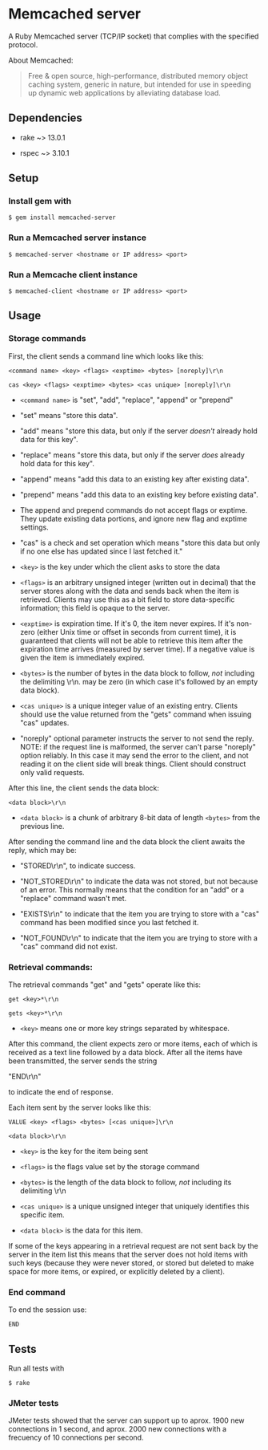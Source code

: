 # Memcached server
A Ruby Memcached server (TCP/IP socket) that complies with the specified protocol.

About Memcached:

> Free & open source, high-performance, distributed memory object caching system, generic in nature, but intended for use in speeding up dynamic web applications by alleviating database load.

## Dependencies
* rake ~> 13.0.1

* rspec ~> 3.10.1

## Setup
### Install gem with 
```
$ gem install memcached-server
```
### Run a Memcached server instance
```
$ memcached-server <hostname or IP address> <port>
```
### Run a Memcache client instance
```
$ memcached-client <hostname or IP address> <port>
```

## Usage
### Storage commands

First, the client sends a command line which looks like this:

```<command name> <key> <flags> <exptime> <bytes> [noreply]\r\n```

```cas <key> <flags> <exptime> <bytes> <cas unique> [noreply]\r\n```


* ```<command name>``` is "set", "add", "replace", "append" or "prepend"

* "set" means "store this data".

* "add" means "store this data, but only if the server *doesn't* already
  hold data for this key".

* "replace" means "store this data, but only if the server *does*
  already hold data for this key".

* "append" means "add this data to an existing key after existing data".

* "prepend" means "add this data to an existing key before existing data".

* The append and prepend commands do not accept flags or exptime.
  They update existing data portions, and ignore new flag and exptime
  settings.

* "cas" is a check and set operation which means "store this data but
  only if no one else has updated since I last fetched it."

* ```<key>``` is the key under which the client asks to store the data

* ```<flags>``` is an arbitrary unsigned integer (written out in
  decimal) that the server stores along with the data and sends back
  when the item is retrieved. Clients may use this as a bit field to
  store data-specific information; this field is opaque to the server.
  
* ```<exptime>``` is expiration time. If it's 0, the item never expires. If it's non-zero  (either Unix time or offset in seconds from
  current time), it is guaranteed that clients will not be able to
  retrieve this item after the expiration time arrives (measured by
  server time). If a negative value is given the item is immediately
  expired.

* ```<bytes>``` is the number of bytes in the data block to follow, *not*
  including the delimiting \r\n. <bytes> may be zero (in which case
  it's followed by an empty data block).

* ```<cas unique>``` is a unique integer value of an existing entry.
  Clients should use the value returned from the "gets" command
  when issuing "cas" updates.

* "noreply" optional parameter instructs the server to not send the
  reply.  NOTE: if the request line is malformed, the server can't
  parse "noreply" option reliably.  In this case it may send the error
  to the client, and not reading it on the client side will break
  things.  Client should construct only valid requests.

After this line, the client sends the data block:

```<data block>\r\n```

* ```<data block>``` is a chunk of arbitrary 8-bit data of length ```<bytes>```
  from the previous line.

After sending the command line and the data block the client awaits
the reply, which may be:

* "STORED\r\n", to indicate success.

* "NOT_STORED\r\n" to indicate the data was not stored, but not
because of an error. This normally means that the
condition for an "add" or a "replace" command wasn't met.

* "EXISTS\r\n" to indicate that the item you are trying to store with
a "cas" command has been modified since you last fetched it.

* "NOT_FOUND\r\n" to indicate that the item you are trying to store
with a "cas" command did not exist.


### Retrieval commands:

The retrieval commands "get" and "gets" operate like this:

```get <key>*\r\n```

```gets <key>*\r\n```

* ```<key>``` means one or more key strings separated by whitespace.

After this command, the client expects zero or more items, each of
which is received as a text line followed by a data block. After all
the items have been transmitted, the server sends the string

"END\r\n"

to indicate the end of response.

Each item sent by the server looks like this:

```VALUE <key> <flags> <bytes> [<cas unique>]\r\n```

```<data block>\r\n```

* ```<key>``` is the key for the item being sent

* ```<flags>``` is the flags value set by the storage command

* ```<bytes>``` is the length of the data block to follow, *not* including its delimiting \r\n

* ```<cas unique>``` is a unique unsigned integer that uniquely identifies this specific item.

* ```<data block>``` is the data for this item.

If some of the keys appearing in a retrieval request are not sent back by the server in the item list this means that the server does not hold items with such keys (because they were never stored, or stored but deleted to make space for more items, or expired, or explicitly deleted by a client).

### End command
To end the session use: 
```
END
```

## Tests
Run all tests with 
```
$ rake
```

### JMeter tests
JMeter tests showed that the server can support up to aprox. 1900 new connections in 1 second, and aprox. 2000 new connections with a frecuency of 10 connections per second.

